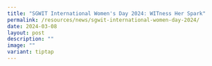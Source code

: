 ```yaml
---
title: "SGWIT International Women's Day 2024: WITness Her Spark"
permalink: /resources/news/sgwit-international-women-day-2024/
date: 2024-03-08
layout: post
description: ""
image: ""
variant: tiptap
---
```

